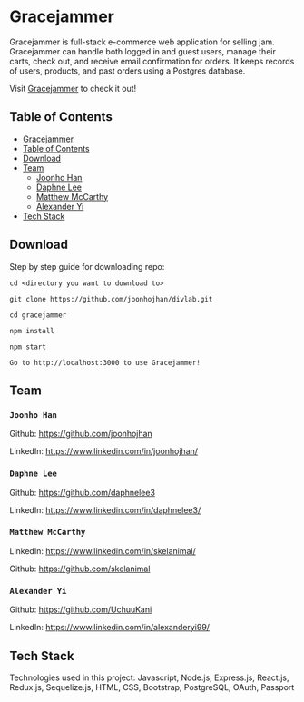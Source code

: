# Gracejammer
Gracejammer is full-stack e-commerce web application for selling jam. Gracejammer can handle both logged in and guest users, manage their carts, check out, and receive email confirmation for orders. It keeps records of users, products, and past orders using a Postgres database.

Visit [Gracejammer](https://gracejammer.herokuapp.com) to check it out!

## Table of Contents

- [Gracejammer](#Gracejammer)
- [Table of Contents](#Table-of-Contents)
- [Download](#Download)
- [Team](#Team)
  - [Joonho Han](#Joonho-Han)
  - [Daphne Lee](#Daphne-Lee)
  - [Matthew McCarthy](#Matthew-McCarthy)
  - [Alexander Yi](#Alexander-Yi)
- [Tech Stack](#Tech-Stack)

## Download

Step by step guide for downloading repo:

```
cd <directory you want to download to>

git clone https://github.com/joonhojhan/divlab.git

cd gracejammer

npm install

npm start

Go to http://localhost:3000 to use Gracejammer!
```

## Team

### `Joonho Han`

Github: https://github.com/joonhojhan

LinkedIn: https://www.linkedin.com/in/joonhojhan/

### `Daphne Lee`

Github: https://github.com/daphnelee3

LinkedIn: https://www.linkedin.com/in/daphnelee3/

### `Matthew McCarthy`

LinkedIn: https://www.linkedin.com/in/skelanimal/

Github: https://github.com/skelanimal

### `Alexander Yi`

Github: https://github.com/UchuuKani

LinkedIn: https://www.linkedin.com/in/alexanderyi99/

## Tech Stack

Technologies used in this project: Javascript, Node.js, Express.js, React.js, Redux.js, Sequelize.js, HTML, CSS, Bootstrap, PostgreSQL, OAuth, Passport
